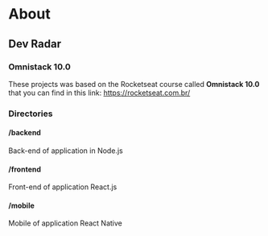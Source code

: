 # About
## Dev Radar
### Omnistack 10.0
These projects was based on the Rocketseat course called <b>Omnistack 10.0</b> that you can find in this link: https://rocketseat.com.br/

### Directories
#### /backend
Back-end of application in Node.js

#### /frontend
Front-end of application React.js

#### /mobile
Mobile of application React Native
